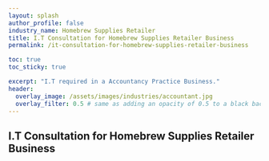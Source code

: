 ```yaml
---
layout: splash 
author_profile: false 
industry_name: Homebrew Supplies Retailer
title: I.T Consultation for Homebrew Supplies Retailer Business
permalink: /it-consultation-for-homebrew-supplies-retailer-business

toc: true
toc_sticky: true

excerpt: "I.T required in a Accountancy Practice Business."
header:
  overlay_image: /assets/images/industries/accountant.jpg
  overlay_filter: 0.5 # same as adding an opacity of 0.5 to a black background
---
```


## I.T Consultation for Homebrew Supplies Retailer Business